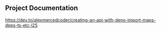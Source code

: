 ## Project Documentation

https://dev.to/alexmercedcoder/creating-an-api-with-deno-import-maps-deps-ts-etc-l25
